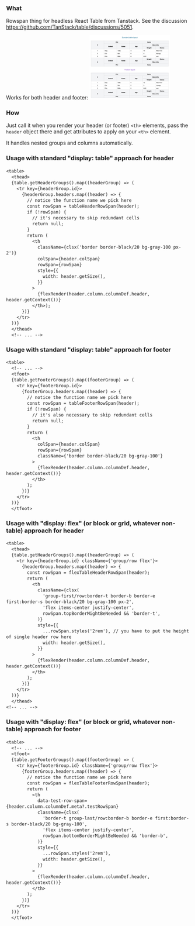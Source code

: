 ### What

Rowspan thing for headless React Table from Tanstack. See the discussion https://github.com/TanStack/table/discussions/5051.

Works for both header and footer:
<img src="demo.jpg" alt="demo" width="220"/>

### How

Just call it when you render your header (or footer) `<th>` elements, pass the `header` object there and get attributes
to apply on your `<th>` element.

It handles nested groups and columns automatically.

### Usage with standard "display: table" approach for header

```tsx
<table>
  <thead>
  {table.getHeaderGroups().map((headerGroup) => (
    <tr key={headerGroup.id}>
      {headerGroup.headers.map((header) => {
        // notice the function name we pick here
        const rowSpan = tableHeaderRowSpan(header);
        if (!rowSpan) {
          // it's necessary to skip redundant cells
          return null;
        }
        return (
          <th
            className={clsx('border border-black/20 bg-gray-100 px-2')}
            colSpan={header.colSpan}
            rowSpan={rowSpan}
            style={{
              width: header.getSize(),
            }}
          >
            {flexRender(header.column.columnDef.header, header.getContext())}
          </th>);
      })}
    </tr>
  ))}
  </thead>
  <!-- ... -->
```

### Usage with standard "display: table" approach for footer

```tsx
<table>
  <!-- ... -->
  <tfoot>
  {table.getFooterGroups().map((footerGroup) => (
    <tr key={footerGroup.id}>
      {footerGroup.headers.map((header) => {
        // notice the function name we pick here
        const rowSpan = tableFooterRowSpan(header);
        if (!rowSpan) {
          // it's also necessary to skip redundant cells
          return null;
        }
        return (
          <th
            colSpan={header.colSpan}
            rowSpan={rowSpan}
            className={'border border-black/20 bg-gray-100'}
          >
            {flexRender(header.column.columnDef.header, header.getContext())}
          </th>
        );
      })}
    </tr>
  ))}
  </tfoot>
```

### Usage with "display: flex" (or block or grid, whatever non-table) approach for header

```tsx
<table>
  <thead>
  {table.getHeaderGroups().map((headerGroup) => (
    <tr key={headerGroup.id} className={'group/row flex'}>
      {headerGroup.headers.map((header) => {
        const rowSpan = flexTableHeaderRowSpan(header);
        return (
          <th
            className={clsx(
              'group-first/row:border-t border-b border-e first:border-s border-black/20 bg-gray-100 px-2',
              'flex items-center justify-center',
              rowSpan.topBorderMightBeNeeded && 'border-t',
            )}
            style={{
              ...rowSpan.styles('2rem'), // you have to put the height of single header row here
              width: header.getSize(),
            }}
          >
            {flexRender(header.column.columnDef.header, header.getContext())}
          </th>
        );
      })}
    </tr>
  ))}
  </thead>
<!-- ... -->
```

### Usage with "display: flex" (or block or grid, whatever non-table) approach for footer

```tsx
<table>
  <!-- ... -->
  <tfoot>
  {table.getFooterGroups().map((footerGroup) => (
    <tr key={footerGroup.id} className={'group/row flex'}>
      {footerGroup.headers.map((header) => {
        // notice the function name we pick here
        const rowSpan = flexTableFooterRowSpan(header);
        return (
          <th
            data-test-row-span={header.column.columnDef.meta?.testRowSpan}
            className={clsx(
              'border-t group-last/row:border-b border-e first:border-s border-black/20 bg-gray-100',
              'flex items-center justify-center',
              rowSpan.bottomBorderMightBeNeeded && 'border-b',
            )}
            style={{
              ...rowSpan.styles('2rem'),
              width: header.getSize(),
            }}
          >
            {flexRender(header.column.columnDef.header, header.getContext())}
          </th>
        );
      })}
    </tr>
  ))}
  </tfoot>
```
